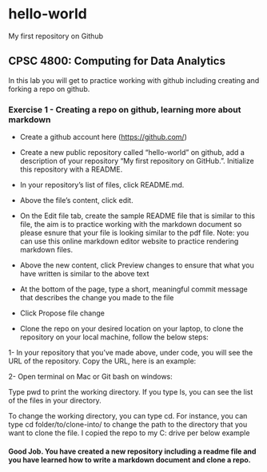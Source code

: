 # hello-world
My first repository on Github
## CPSC 4800: Computing for Data Analytics
In this lab you will get to practice working with github including creating and forking a repo on github.
### Exercise 1 - Creating a repo on github, learning more about markdown
- Create a github account here (https://github.com/)
  
- Create a new public repository called “hello-world” on github, add a description of your repository “My first repository on GitHub.”. Initialize this       repository with a README.
  
- In your repository’s list of files, click README.md.
  
- Above the file’s content, click edit.
  
- On the Edit file tab, create the sample README file that is similar to this file, the aim is to practice working with the markdown document so please esnure that your file is looking similar to the pdf file. Note: you can use this online markdown editor website to practice rendering markdown files.
  
- Above the new content, click Preview changes to ensure that what you have written is similar to the above text
  
- At the bottom of the page, type a short, meaningful commit message that describes the change you made to the file
  
- Click Propose file change
  
- Clone the repo on your desired location on your laptop, to clone the repository on your local machine, follow the below steps:
  
 1- In your repository that you’ve made above, under code, you will see the URL of the repository. Copy the URL, here is an example:
 
 2- Open terminal on Mac or Git bash on windows:
 
  Type pwd to print the working directory. If you type ls, you can see the list of the files in your directory.
  
  To change the working directory, you can type cd. For instance, you can type cd folder/to/clone-into/ to change the path to the directory that you want to clone the file. I copied the repo to my C: drive per below example
  
#### Good Job. You have created a new repository including a readme file and you have learned how to write a markdown document and clone a repo.
